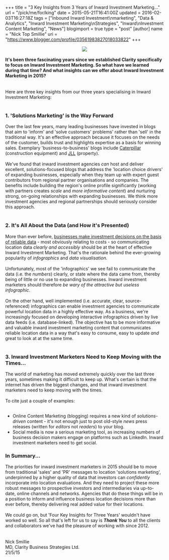 +++
title = "3 Key Insights from 3 Years of Inward Investment Marketing..."
url = "/pick/me/for/king"
date = 2015-05-21T16:41:00Z
updated = 2016-02-03T16:27:18Z
tags = ["Inbound Inward Investment\nmarketing", "Data & Analytics", "Inward Investment Marketing\nStrategies", "Inward\nInvestment Content Marketing", "News"]
blogimport = true 
type = "post"
[author]
	name = "Nick Top Smillie"
	uri = "https://www.blogger.com/profile/03561983827018033822"
+++

<div class="separator" style="clear: both; text-align:
center;"><a
href="http://2.bp.blogspot.com/-QczdWGuzacE/VV2zrjMo-JI/AAAAAAAAGF0/NAZ7W5L0wTo/s1600/3%2BYears%2BInsights.png"
imageanchor="1" style="margin-left: 1em; margin-right: 1em;"><img
border="0"
src="https://2.bp.blogspot.com/-QczdWGuzacE/VV2zrjMo-JI/AAAAAAAAGF0/NAZ7W5L0wTo/s640/3%2BYears%2BInsights.png"
/></a></div><b><br /></b><b>It's been
three fascinating years since we established Clarity specifically to focus on
Inward Investment Marketing. So what have we learned during that time? And what
insights can we offer about Inward Investment Marketing in 2015?</b><br
/><b><br /></b><br /><a
name='more'></a>Here are three key insights from our three years
specialising in Inward Investment Marketing:<br /><br /><h3>1.
'Solutions Marketing' is the Way Forward</h3>Over the last few years, many
leading businesses have invested in blogs that aim to 'inform' and 'solve
customers' problems' rather than 'sell' in the traditional way. It's an
effective approach because it focuses on the needs of the customer, builds trust
and highlights expertise as a basis for winning sales. Exemplary
'business-to-business' blogs include&nbsp;<a
href="https://forums.cat.com/t5/BLOG-On-The-Level/bg-p/CT_Blog">Caterpillar</a>
(construction equipment) and <a
href="http://blog.jll.eu/research/">JLL</a> (property).<br
/><br />We've found that inward investment agencies
<i>can</i> host and deliver excellent, solutions-focused blogs that
address the 'location choice drivers' of expanding businesses, especially when
they team up with expert guest contributors from regional partner organisations
and companies. The benefits include building the region's online profile
significantly (working with partners creates<i> scale</i> and
<i>more informative content</i>) and nurturing strong, on-going
relationships with expanding businesses. We think more investment agencies and
regional partnerships should seriously consider this approach.<br /><br
/><h3>2. It's All About the Data (and How it's
Presented)<b>&nbsp;</b></h3>More than ever before, <a
href="http://www.clarity-strategies.com/2014/10/commercial-property-marketing-its-time.html">businesses
make investment decisions on the basis of reliable data</a> - most
obviously relating to costs - so communicating location data <i>clearly
and accessibly</i> should be at the heart of effective Inward Investment
Marketing. That's the rationale behind the ever-growing popularity of
<i>infographics </i>and <i>data visualisation.</i><br
/><br />Unfortunately, most of the 'infographics' we see fail to
communicate the data (i.e. the <i>numbers</i>) clearly, or state
where the data came from, thereby being of little or no use to expanding
businesses. Inward investment marketers should therefore <i>be wary of the
attractive but useless infographic</i>.<br /><br />On the
other hand, well implemented (i.e. accurate, clear, source-referenced)
infographics can enable investment agencies to communicate powerful location
data in a highly effective way. As a business, we're increasingly focused on
developing interactive infographics driven by live data feeds (i.e.
database-linked). The objective has to be more informative and valuable inward
investment marketing content that communicates reliable location data in a way
that's easy to consume, easy to update <i>and</i> great to look at
at the same time.<br /><br /><h3>3. Inward Investment
Marketers Need to Keep Moving with the Times...</h3>The world of marketing
has moved extremely quickly over the last three years, sometimes making it
difficult to keep up. What's certain is that the internet has driven the biggest
changes, and that inward investment marketers need to keep moving with the
times.<br /><br />To cite just a couple of examples:<br
/><br /><ul><li>Online Content Marketing (blogging)
requires a new kind of <i>solutions-driven</i> content - it's not
enough just to post old-style <i>news</i> press releases (written
for <i>editors</i> not <i>readers</i>) to your
blog.</li><li>Social media is now a serious marketing tool, as
increasing numbers of business decision makers engage on platforms such as
LinkedIn. Inward investment marketers need to get
social.</li></ul><h3>In Summary...</h3>The priorities
for inward investment marketers in 2015 should be to move from traditional
'sales' and 'PR' messages to location 'solutions marketing', underpinned by a
higher quality of data that investors can <i>confidently</i>
incorporate into location evaluations. And they need to project these more
robust messages to prospective investors and intermediaries via up-to-date,
online channels and networks. Agencies that do these things will be in a
position to inform and influence business location decisions more than ever
before, thereby delivering real added value for their locations.<br
/><br />We could go on, but 'Four Key Insights for Three Years'
wouldn't have worked so well. So all that's left for us to say is
<i><b>Thank You</b></i> to all the clients and
collaborators we've had the pleasure of working with since 2012.<br
/><b><br /></b><b><br /></b>Nick
Smillie<br />MD, Clarity Business Strategies Ltd.<br />21/5/15<br
/><br />
